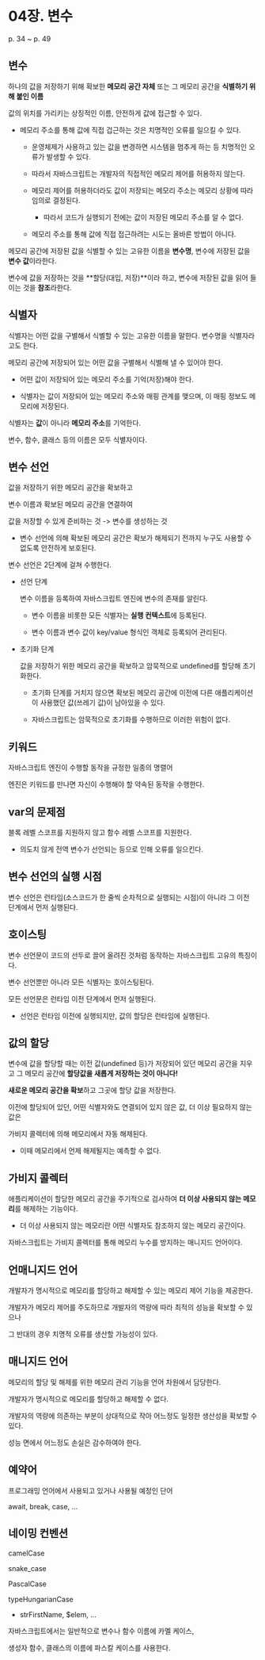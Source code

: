 # 04장. 변수

p. 34 ~ p. 49

## 변수

하나의 값을 저장하기 위해 확보한 **메모리 공간 자체** 또는 그 메모리 공간을 **식별하기 위해 붙인 이름**

값의 위치를 가리키는 상징적인 이름, 안전하게 값에 접근할 수 있다.

- 메모리 주소를 통해 값에 직접 겁근하는 것은 치명적인 오류를 일으킬 수 있다.

  - 운영체제가 사용하고 있는 값을 변경하면 시스템을 멈추게 하는 등 치명적인 오류가 발생할 수 있다.

  - 따라서 자바스크립트는 개발자의 직접적인 메모리 제어를 허용하지 않는다.

  - 메모리 제어를 허용하더라도 값이 저장되는 메모리 주소는 메모리 상황에 따라 임의로 결정된다.

    - 따라서 코드가 실행되기 전에는 값이 저장된 메모리 주소를 알 수 없다.

  - 메모리 주소를 통해 값에 직접 접근하려는 시도는 올바른 방법이 아니다.

메모리 공간에 저장된 값을 식별할 수 있는 고유한 이름을 **변수명**, 변수에 저장된 값을 **변수 값**이라한다.

변수에 값을 저장하는 것을 **할당(대입, 저장)**이라 하고, 변수에 저장된 값을 읽어 들이는 것을 **참조**라한다.

## 식별자

식별자는 어떤 값을 구별해서 식별할 수 있는 고유한 이름을 말한다. 변수명을 식별자라고도 한다.

메모리 공간에 저장되어 있는 어떤 값을 구별해서 식별해 낼 수 있어야 한다.

- 어떤 값이 저장되어 있는 메모리 주소를 기억(저장)해야 한다.

- 식별자는 값이 저장되어 있는 메모리 주소와 매핑 관계를 맺으며, 이 매핑 정보도 메모리에 저장된다.

식별자는 **값**이 아니라 **메모리 주소**를 기억한다.

변수, 함수, 클래스 등의 이름은 모두 식별자이다.

## 변수 선언

값을 저장하기 위한 메모리 공간을 확보하고

변수 이름과 확보된 메모리 공간을 연결하여

값을 저장할 수 있게 준비하는 것 -> 변수를 생성하는 것

- 변수 선언에 의해 확보된 메모리 공간은 확보가 해제되기 전까지 누구도 사용할 수 없도록 안전하게 보호된다.

변수 선언은 2단계에 걸쳐 수행한다.

- 선언 단계

  변수 이름을 등록하여 자바스크립트 엔진에 변수의 존재를 알린다.

  - 변수 이름을 비롯한 모든 식별자는 **실행 컨텍스트**에 등록된다.

  - 변수 이름과 변수 값이 key/value 형식인 객체로 등록되어 관리된다.

- 초기화 단계

  값을 저장하기 위한 메모리 공간을 확보하고 암묵적으로 undefined를 할당해 초기화한다.

  - 초기화 단계를 거치지 않으면 확보된 메모리 공간에 이전에 다른 애플리케이션이 사용했던 값(쓰레기 값)이 남아있을 수 있다.

  - 자바스크립트는 암묵적으로 초기화를 수행하므로 이러한 위험이 없다.

## 키워드

자바스크립트 엔진이 수행할 동작을 규정한 일종의 명렬어

엔진은 키워드를 만나면 자신이 수행해야 할 약속된 동작을 수행한다.

## var의 문제점

블록 레벨 스코프를 지원하지 않고 함수 레벨 스코프를 지원한다.

- 의도치 않게 전역 변수가 선언되는 등으로 인해 오류를 일으킨다.

## 변수 선언의 실행 시점

변수 선언은 런타임(소스코드가 한 줄씩 순차적으로 실행되는 시점)이 아니라 그 이전 단계에서 먼저 실행된다.

## 호이스팅

변수 선언문이 코드의 선두로 끌어 올려진 것처럼 동작하는 자바스크립트 고유의 특징이다.

변수 선언뿐만 아니라 모든 식별자는 호이스팅된다.

모든 선언문은 런타임 이전 단계에서 먼저 실행된다.

- 선언은 런타임 이전에 실행되지만, 값의 할당은 런타임에 실행된다.

## 값의 할당

변수에 값을 할당할 때는 이전 값(undefined 등)가 저장되어 있던 메모리 공간을 지우고 그 메모리 공간에 **할당값을 새롭게 저장하는 것이 아니다!**

**새로운 메모리 공간을 확보**하고 그곳에 할당 값을 저장한다.

이전에 할당되어 있던, 어떤 식별자와도 연결되어 있지 않은 값, 더 이상 필요하지 않는 값은

가비지 콜렉터에 의해 메모리에서 자동 해제된다.

- 이때 메모리에서 언제 해제될지는 예측할 수 없다.

## 가비지 콜렉터

애플리케이션이 할당한 메모리 공간을 주기적으로 검사하여 **더 이상 사용되지 않는 메모리**를 해제하는 기능이다.

- 더 이상 사용되지 않는 메모리란 어떤 식별자도 참조하지 않는 메모리 공간이다.

자바스크립트는 가비지 콜렉터를 통해 메모리 누수를 방지하는 매니지드 언어이다.

## 언매니지드 언어

개발자가 명시적으로 메모리를 할당하고 해제할 수 있는 메모리 제어 기능을 제공한다.

개발자가 메모리 제어를 주도하므로 개발자의 역량에 따라 최적의 성능을 확보할 수 있으나

그 반대의 경우 치명적 오류를 생산할 가능성이 있다.

## 매니지드 언어

메모리의 할당 및 해제를 위한 메모리 관리 기능을 언어 차원에서 담당한다.

개발자가 명시적으로 메모리를 할당하고 해제할 수 없다.

개발자의 역량에 의존하는 부분이 상대적으로 작아 어느정도 일정한 생산성을 확보할 수 있다.

성능 면에서 어느정도 손실은 감수하여야 한다.

## 예약어

프로그래밍 언어에서 사용되고 있거나 사용될 예정인 단어

await, break, case, ...

## 네이밍 컨벤션

camelCase

snake_case

PascalCase

typeHungarianCase

- strFirstName, $elem, ...

자바스크립트에서는 일반적으로 변수나 함수 이름에 카멜 케이스,

생성자 함수, 클래스의 이름에 파스칼 케이스를 사용한다.
